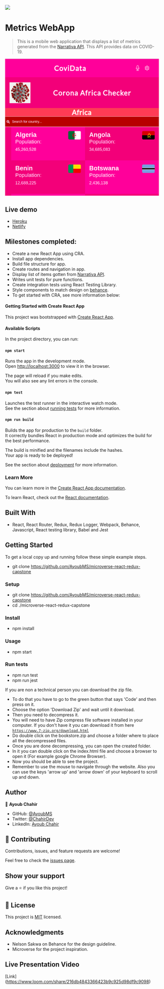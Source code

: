 ![](https://camo.githubusercontent.com/8a4ae3fb98faf74ddf78a6677ceaa6e8872f7f340f569b7c5e1aa9bcc4061d95/68747470733a2f2f696d672e736869656c64732e696f2f62616467652f4d6963726f76657273652d626c756576696f6c6574)

# Metrics WebApp

> This is a mobile web application that displays a list of metrics generated from the [Narrativa API](https://covid19tracking.narrativa.com/index_en.html). This API provides data on COVID-19.

![screenshot](src/screenshots/metrics-app.png)

## Live demo
- [Heroku](https://react-redux-metrics-app.herokuapp.com/)
- [Netlify](https://tender-jepsen-8056f0.netlify.app/)

## Milestones completed:
- Create a new React App using CRA.
- Install app dependencies.
- Build file structure for app.
- Create routes and navigation in app.
- Display list of items gotten from [Narrativa API](https://covid19tracking.narrativa.com/index_en.html).
- Writes unit tests for pure functions.
- Create integration tests using React Testing Library.
- Style components to match design on [behance](https://www.behance.net/gallery/31579789/Ballhead-App-(Free-PSDs)).
- To get started with CRA, see more information below:

#### Getting Started with Create React App

This project was bootstrapped with [Create React App](https://github.com/facebook/create-react-app).

#### Available Scripts

In the project directory, you can run:

#### `npm start`

Runs the app in the development mode.\
Open [http://localhost:3000](http://localhost:3000) to view it in the browser.

The page will reload if you make edits.\
You will also see any lint errors in the console.

#### `npm test`

Launches the test runner in the interactive watch mode.\
See the section about [running tests](https://facebook.github.io/create-react-app/docs/running-tests) for more information.

#### `npm run build`

Builds the app for production to the `build` folder.\
It correctly bundles React in production mode and optimizes the build for the best performance.

The build is minified and the filenames include the hashes.\
Your app is ready to be deployed!

See the section about [deployment](https://facebook.github.io/create-react-app/docs/deployment) for more information.

### Learn More

You can learn more in the [Create React App documentation](https://facebook.github.io/create-react-app/docs/getting-started).

To learn React, check out the [React documentation](https://reactjs.org/).

## Built With
- React, React Router, Redux, Redux Logger, Webpack, Behance, Javascript, React testing library, Babel and Jest

## Getting Started
To get a local copy up and running follow these simple example steps.
- git clone https://github.com/AyoubMS/microverse-react-redux-capstone

### Setup
- git clone https://github.com/AyoubMS/microverse-react-redux-capstone
- cd ./microverse-react-redux-capstone

### Install
- npm install

### Usage
- npm start

### Run tests
- npm run test
- npm run jest


If you are non a technical person you can download the zip file.

- To do that you have to go to the green button that says 'Code' and then press on it.
- Choose the option 'Download Zip' and wait until it download.
- Then you need to decompress it.
- You will need to have Zip compress file software installed in your computer. If you don't have it you can download it from here
  [`https://www.7-zip.org/download.html`](https://www.7-zip.org/download.html)
- Do double click on the bookstore.zip and choose a folder where to place all the decompressed files.
- Once you are done decompressing, you can open the created folder.
- In it you can double click on the index.html file and choose a browser to open it (For example google Chrome Browser).
- Now you should be able to see the project.
- Remember to use the mouse to navigate through the website. Also you can use the keys 'arrow up' and 'arrow down' of your keyboard to scroll up and down.

## Author
👤 **Ayoub Chahir**

- GitHub: [@AyoubMS](https://github.com/AyoubMS)
- Twitter: [@ChahirDev](https://twitter.com/ChahirDev)
- LinkedIn: [Ayoub Chahir](https://www.linkedin.com/in/ayoub-chahir/)

## 🤝 Contributing

Contributions, issues, and feature requests are welcome!

Feel free to check the [issues page](../../issues/).

## Show your support

Give a ⭐️ if you like this project!

## 📝 License

This project is [MIT](./MIT.md) licensed.

## Acknowledgments
- Nelson Sakwa on Behance for the design guideline.
- Microverse for the project inspiration.

## Live Presentation Video
[Link] (https://www.loom.com/share/216db4843366423b9c925d98df9c9098)